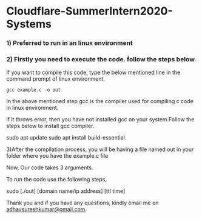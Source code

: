 # Cloudflare-SummerIntern2020-Systems

### 1) Preferred to run in an linux environment

### 2) Firstly you need to execute the code.  follow the steps below.

If you want to compile this code, type the below mentioned line in the command prompt of linux environment.

`gcc example.c -o out`

In the above mentioned step gcc is the compiler used for compiling c code in linux environment.

if it throws error, then you have not installed gcc on your system.Follow the steps below to install gcc compiler.

sudo apt update
sudo apt install build-essential.

3)After the compilation process, you will be having a file named out in your folder where you have the example.c file

Now, Our code takes 3 arguments.

To run the code use the following steps,

sudo [./out] [domain name/ip address] [ttl time]

Thank you and if you have any questions, kindly email me on adhavsureshkumar@gmail.com.
